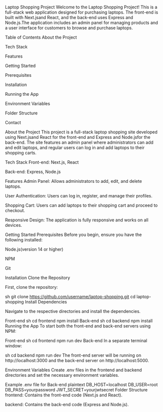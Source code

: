 Laptop Shopping Project
Welcome to the Laptop Shopping Project! This is a full-stack web application designed for purchasing laptops. The front-end is built with Next.jsand React, and the back-end uses Express and Node.js.The application includes an admin panel for managing products and a user interface for customers to browse and purchase laptops.

Table of Contents
About the Project

Tech Stack

Features

Getting Started

Prerequisites

Installation

Running the App

Environment Variables

Folder Structure


Contact

About the Project
This project is a full-stack laptop shopping site developed using Next.jsand React for the front-end and Express and Node.jsfor the back-end. The site features an admin panel where administrators can add and edit laptops, and regular users can log in and add laptops to their shopping carts.

Tech Stack
Front-end: Next.js, React

Back-end: Express, Node.js

Features
Admin Panel: Allows administrators to add, edit, and delete laptops.

User Authentication: Users can log in, register, and manage their profiles.

Shopping Cart: Users can add laptops to their shopping cart and proceed to checkout.

Responsive Design: The application is fully responsive and works on all devices.

Getting Started
Prerequisites
Before you begin, ensure you have the following installed:

Node.js(version 14 or higher)

NPM

Git

Installation
Clone the Repository

First, clone the repository:

sh
git clone https://github.com/username/laptop-shopping.git
cd laptop-shopping
Install Dependencies

Navigate to the respective directories and install the dependencies.

Front-end
sh
cd frontend
npm install
Back-end
sh
cd backend
npm install
Running the App
To start both the front-end and back-end servers using NPM:

Front-end
sh
cd frontend
npm run dev
Back-end
In a separate terminal window:

sh
cd backend
npm run dev
The front-end server will be running on http://localhost:3000 and the back-end server on http://localhost:5000.

Environment Variables
Create .env files in the frontend and backend directories and set the necessary environment variables.

Example .env file for Back-end
plaintext
DB_HOST=localhost
DB_USER=root
DB_PASS=yourpassword
JWT_SECRET=yourjwtsecret
Folder Structure
frontend: Contains the front-end code (Next.js and React).

backend: Contains the back-end code (Express and Node.js).

